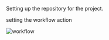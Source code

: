 Setting up the repository for the project.

setting the workflow action

![workflow](https://github.com/<UserName>/<RepositoryName>/actions/workflows/main.yml/badge.svg)
